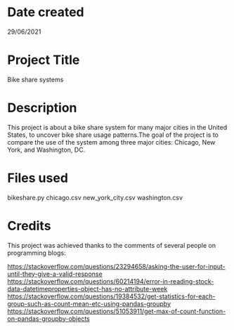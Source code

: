 # Date created
29/06/2021

# Project Title
Bike share systems

# Description
This project is about a bike share system for many major cities in the United States, to uncover bike share usage patterns.The goal of the project is to compare the use of the system among three major cities: Chicago, New York, and Washington, DC.

# Files used
bikeshare.py
chicago.csv
new_york_city.csv
washington.csv

# Credits
This project was achieved thanks to the comments of several people on programming blogs:

https://stackoverflow.com/questions/23294658/asking-the-user-for-input-until-they-give-a-valid-response
https://stackoverflow.com/questions/60214194/error-in-reading-stock-data-datetimeproperties-object-has-no-attribute-week
https://stackoverflow.com/questions/19384532/get-statistics-for-each-group-such-as-count-mean-etc-using-pandas-groupby
https://stackoverflow.com/questions/51053911/get-max-of-count-function-on-pandas-groupby-objects
